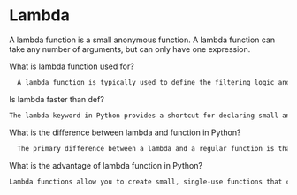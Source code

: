 # Lambda
A lambda function is a small anonymous function. A lambda function can take any number of arguments, but can only have one expression.

What is lambda function used for?

```bash
  A lambda function is typically used to define the filtering logic and is passed as the first argument of filter() . An iterable like a list object is passed as the second argument to the filter function.
```

Is lambda faster than def?

```bash
The lambda keyword in Python provides a shortcut for declaring small anonymous functions. Lambda functions behave just like regular functions declared with the def keyword. They can be used whenever function objects are required. Creating a function with lambda is slightly faster than creating it with def .
```

What is the difference between lambda and function in Python?

```bash
  The primary difference between a lambda and a regular function is that the lambda function evaluates only a single expression and yields a function object. Consequently, we can name the result of the lambda function and use it in our program as we did in the previous example.
```

What is the advantage of lambda function in Python?

```bash
Lambda functions allow you to create small, single-use functions that can save time and space in your code. They ares also useful when you need to call a function that expects a function as an argument for a callback such as Map() and Filter() .
```